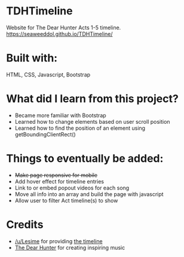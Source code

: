 # TDHTimeline
Website for The Dear Hunter Acts 1-5 timeline.
https://seaweeddol.github.io/TDHTimeline/

# Built with:
HTML, CSS, Javascript, Bootstrap

# What did I learn from this project?
- Became more familiar with Bootstrap
- Learned how to change elements based on user scroll position
- Learned how to find the position of an element using getBoundingClientRect()

# Things to eventually be added:
- ~~Make page responsive for mobile~~
- Add hover effect for timeline entries
- Link to or embed popout videos for each song
- Move all info into an array and build the page with javascript
- Allow user to filter Act timeline(s) to show

# Credits
- [/u/Lesime](https://www.reddit.com/user/Lesime) for providing [the timeline](https://www.reddit.com/r/TheDearHunter/comments/5uuus9/the_dear_hunter_timeline/)
- [The Dear Hunter](http://thedearhunter.com/) for creating inspiring music
